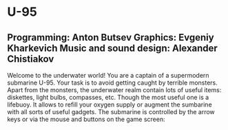 # U-95
Programming: Anton Butsev
Graphics: Evgeniy Kharkevich
Music and sound design: Alexander Chistiakov
---
Welcome to the underwater world!
You are a captain of a supermodern submarine U-95.
Your task is to avoid getting caught by terrible monsters. Apart from the monsters, the underwater realm contain lots of useful items: diskettes, light bulbs, compasses, etc. Though the most useful one is a lifebuoy.
It allows to refill your oxygen supply or augment the sumbarine with all sorts of useful gadgets.
The submarine is controlled by the arrow keys or via the mouse and buttons on the game screen:
